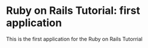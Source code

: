 # Ruby on Rails Tutorial: first application

This is the first application for the Ruby on Rails Tutorrial
